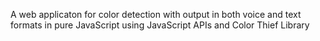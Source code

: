 A web applicaton for color detection with output in both voice and text formats in pure JavaScript using JavaScript APIs and Color Thief Library
